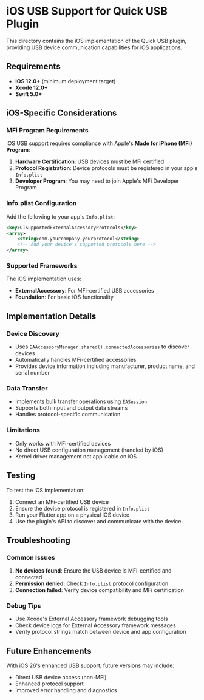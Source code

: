 # iOS USB Support for Quick USB Plugin

This directory contains the iOS implementation of the Quick USB plugin, providing USB device communication capabilities for iOS applications.

## Requirements

- **iOS 12.0+** (minimum deployment target)
- **Xcode 12.0+**
- **Swift 5.0+**

## iOS-Specific Considerations

### MFi Program Requirements

iOS USB support requires compliance with Apple's **Made for iPhone (MFi) Program**:

1. **Hardware Certification**: USB devices must be MFi certified
2. **Protocol Registration**: Device protocols must be registered in your app's `Info.plist`
3. **Developer Program**: You may need to join Apple's MFi Developer Program

### Info.plist Configuration

Add the following to your app's `Info.plist`:

```xml
<key>UISupportedExternalAccessoryProtocols</key>
<array>
    <string>com.yourcompany.yourprotocol</string>
    <!-- Add your device's supported protocols here -->
</array>
```

### Supported Frameworks

The iOS implementation uses:
- **ExternalAccessory**: For MFi-certified USB accessories
- **Foundation**: For basic iOS functionality

## Implementation Details

### Device Discovery
- Uses `EAAccessoryManager.shared().connectedAccessories` to discover devices
- Automatically handles MFi-certified accessories
- Provides device information including manufacturer, product name, and serial number

### Data Transfer
- Implements bulk transfer operations using `EASession`
- Supports both input and output data streams
- Handles protocol-specific communication

### Limitations
- Only works with MFi-certified devices
- No direct USB configuration management (handled by iOS)
- Kernel driver management not applicable on iOS

## Testing

To test the iOS implementation:

1. Connect an MFi-certified USB device
2. Ensure the device protocol is registered in `Info.plist`
3. Run your Flutter app on a physical iOS device
4. Use the plugin's API to discover and communicate with the device

## Troubleshooting

### Common Issues

1. **No devices found**: Ensure the USB device is MFi-certified and connected
2. **Permission denied**: Check `Info.plist` protocol configuration
3. **Connection failed**: Verify device compatibility and MFi certification

### Debug Tips

- Use Xcode's External Accessory framework debugging tools
- Check device logs for External Accessory framework messages
- Verify protocol strings match between device and app configuration

## Future Enhancements

With iOS 26's enhanced USB support, future versions may include:
- Direct USB device access (non-MFi)
- Enhanced protocol support
- Improved error handling and diagnostics
